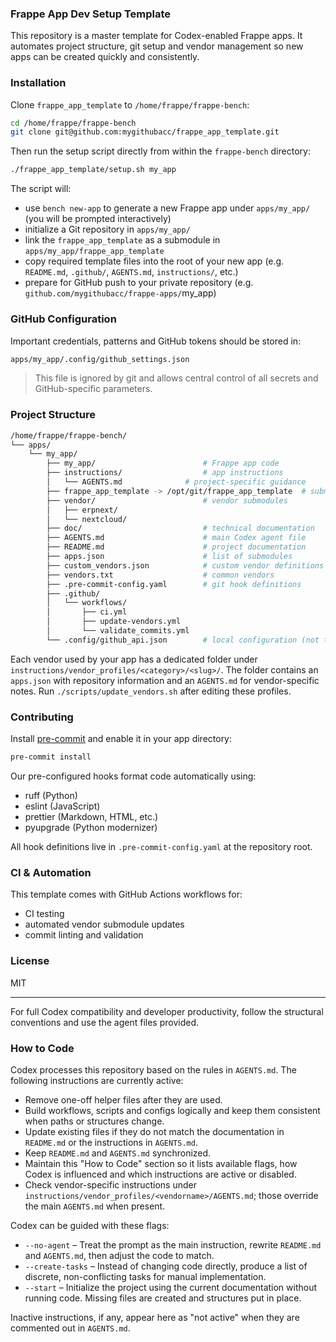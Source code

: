 ### Frappe App Dev Setup Template

This repository is a master template for Codex-enabled Frappe apps. It automates project structure, git setup and vendor management so new apps can be created quickly and consistently.

### Installation

Clone `frappe_app_template` to `/home/frappe/frappe-bench`:

```bash
cd /home/frappe/frappe-bench
git clone git@github.com:mygithubacc/frappe_app_template.git
```

Then run the setup script directly from within the `frappe-bench` directory:

```bash
./frappe_app_template/setup.sh my_app
```

The script will:

- use `bench new-app` to generate a new Frappe app under `apps/my_app/` (you will be prompted interactively)
- initialize a Git repository in `apps/my_app/`
- link the `frappe_app_template` as a submodule in `apps/my_app/frappe_app_template`
- copy required template files into the root of your new app (e.g. `README.md`, `.github/`, `AGENTS.md`, `instructions/`, etc.)
- prepare for GitHub push to your private repository (e.g. `github.com/mygithubacc/frappe-apps/`my_app)

### GitHub Configuration

Important credentials, patterns and GitHub tokens should be stored in:

```bash
apps/my_app/.config/github_settings.json
```

> This file is ignored by git and allows central control of all secrets and GitHub-specific parameters.

### Project Structure

```bash
/home/frappe/frappe-bench/
└── apps/
    └── my_app/
        ├── my_app/                        # Frappe app code
        ├── instructions/                  # app instructions
        │   └── AGENTS.md              # project-specific guidance
        ├── frappe_app_template -> /opt/git/frappe_app_template  # submodule link
        ├── vendor/                        # vendor submodules
        │   ├── erpnext/
        │   └── nextcloud/
        ├── doc/                           # technical documentation
        ├── AGENTS.md                      # main Codex agent file
        ├── README.md                      # project documentation
        ├── apps.json                      # list of submodules
        ├── custom_vendors.json            # custom vendor definitions
        ├── vendors.txt                    # common vendors
        ├── .pre-commit-config.yaml        # git hook definitions
        ├── .github/
        │   └── workflows/
        │       ├── ci.yml
        │       ├── update-vendors.yml
        │       └── validate_commits.yml
        └── .config/github_api.json        # local configuration (not tracked)
```

Each vendor used by your app has a dedicated folder under `instructions/vendor_profiles/<category>/<slug>/`.
The folder contains an `apps.json` with repository information and an `AGENTS.md` for vendor-specific notes.
Run `./scripts/update_vendors.sh` after editing these profiles.

### Contributing

Install [pre-commit](https://pre-commit.com/) and enable it in your app directory:

```bash
pre-commit install
```

Our pre-configured hooks format code automatically using:

- ruff (Python)
- eslint (JavaScript)
- prettier (Markdown, HTML, etc.)
- pyupgrade (Python modernizer)

All hook definitions live in `.pre-commit-config.yaml` at the repository root.

### CI & Automation

This template comes with GitHub Actions workflows for:

- CI testing
- automated vendor submodule updates
- commit linting and validation

### License

MIT

---

For full Codex compatibility and developer productivity, follow the structural conventions and use the agent files provided.

### How to Code

Codex processes this repository based on the rules in `AGENTS.md`. The following instructions are currently active:

- Remove one-off helper files after they are used.
- Build workflows, scripts and configs logically and keep them consistent when paths or structures change.
- Update existing files if they do not match the documentation in `README.md` or the instructions in `AGENTS.md`.
- Keep `README.md` and `AGENTS.md` synchronized.
- Maintain this "How to Code" section so it lists available flags, how Codex is influenced and which instructions are active or disabled.
- Check vendor-specific instructions under `instructions/vendor_profiles/<vendorname>/AGENTS.md`; those override the main `AGENTS.md` when present.

Codex can be guided with these flags:

- `--no-agent` &ndash; Treat the prompt as the main instruction, rewrite `README.md` and `AGENTS.md`, then adjust the code to match.
- `--create-tasks` &ndash; Instead of changing code directly, produce a list of discrete, non-conflicting tasks for manual implementation.
- `--start` &ndash; Initialize the project using the current documentation without running code. Missing files are created and structures put in place.

Inactive instructions, if any, appear here as "not active" when they are commented out in `AGENTS.md`.
